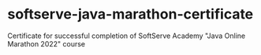 # softserve-java-marathon-certificate
Certificate for successful completion of SoftServe Academy "Java Online Marathon 2022" course
